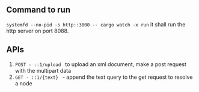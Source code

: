 ## Command to run   
`systemfd --no-pid -s http::3000 -- cargo watch -x run` it shall run the http server on port 8088.

## APIs
1. `POST - ::1/upload ` to upload an xml document, make a post request with the multipart data
2. `GET - ::1/{text} ` - append the text query to the get request to resolve a node